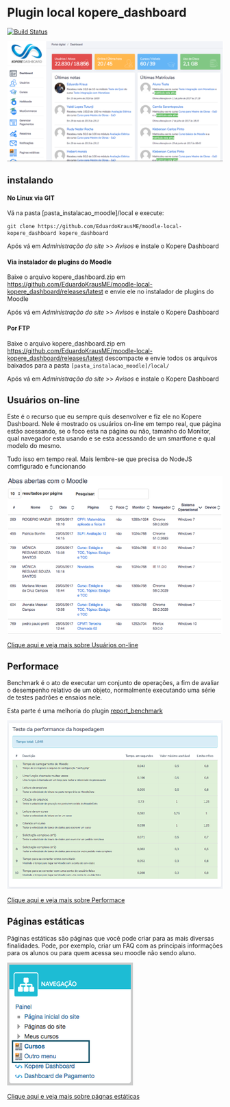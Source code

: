 # Plugin local kopere_dashboard

[![Build Status](https://travis-ci.org/EduardoKrausME/moodle-local-kopere_dashboard.svg?branch=master)](https://travis-ci.org/EduardoKrausME/moodle-local-kopere_dashboard)

![Imagem 1](https://github.com/EduardoKrausME/moodle-local-kopere_dashboard/blob/master/pix/prints/dashboard/Captura_01.png)

## instalando

#### No Linux via GIT

Vá na pasta [pasta_instalacao_moodle]/local e execute:

```
git clone https://github.com/EduardoKrausME/moodle-local-kopere_dashboard kopere_dashboard
```

Após vá em _Administração do site_ >> _Avisos_ e instale o Kopere Dashboard

#### Via instalador de plugins do Moodle

Baixe o arquivo kopere_dashboard.zip em https://github.com/EduardoKrausME/moodle-local-kopere_dashboard/releases/latest e envie ele no instalador de plugins do Moodle

Após vá em _Administração do site_ >> _Avisos_ e instale o Kopere Dashboard

#### Por FTP

Baixe o arquivo kopere_dashboard.zip em https://github.com/EduardoKrausME/moodle-local-kopere_dashboard/releases/latest descompacte e envie todos os arquivos baixados para a pasta ``[pasta_instalacao_moodle]/local/``

Após vá em _Administração do site_ >> _Avisos_ e instale o Kopere Dashboard

## Usuários on-line

Este é o recurso que eu sempre quis desenvolver e fiz ele no Kopere Dashboard. Nele é mostrado os usuários on-line em tempo real, que página estão acessando, se o foco esta na página ou não, tamanho do Monitor, qual navegador esta usando e se esta acessando de um smartfone e qual modelo do mesmo.

Tudo isso em tempo real. Mais lembre-se que precisa do NodeJS comfigurado e funcionando

![Imagem 1](https://github.com/EduardoKrausME/moodle-local-kopere_dashboard/blob/master/pix/prints/usersonline/Captura_01.png)

[Clique aqui e veja mais sobre Usuários on-line](https://github.com/EduardoKrausME/moodle-local-kopere_dashboard/wiki/Usu%C3%A1rios-Online)

## Performace

Benchmark é o ato de executar um conjunto de operações, a fim de avaliar o desempenho relativo de um objeto, normalmente executando uma série de testes padrões e ensaios nele.

Esta parte é uma melhoria do plugin [report_benchmark](https://moodle.org/plugins/report_benchmark)


![BenchMark teste](https://github.com/EduardoKrausME/moodle-local-kopere_dashboard/blob/master/pix/prints/benchmark/Captura_01.png)

[Clique aqui e veja mais sobre Performace](https://github.com/EduardoKrausME/moodle-local-kopere_dashboard/wiki/Performace)

## Páginas estáticas

Páginas estáticas são páginas que você pode criar para as mais diversas finalidades. Pode, por exemplo, criar um FAQ com as principais informações para os alunos ou para quem acessa seu moodle não sendo aluno.

![Imagem 1](https://github.com/EduardoKrausME/moodle-local-kopere_dashboard/blob/master/pix/prints/webpages/Captura_01.png)

[Clique aqui e veja mais sobre págnas estáticas](https://github.com/EduardoKrausME/moodle-local-kopere_dashboard/wiki/Páginas-estáticas)